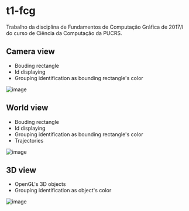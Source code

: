 # t1-fcg
Trabalho da disciplina de Fundamentos de Computação Gráfica de 2017/I do curso de Ciência da Computação da PUCRS.

## Camera view 

- Bouding rectangle
- Id displaying
- Grouping identification as bounding rectangle's color 

![image](analysis/plots/camera_view.jpg)

## World view

- Bouding rectangle
- Id displaying
- Grouping identification as bounding rectangle's color
- Trajectories

![image](analysis/plots/world_view.jpg)

## 3D view

- OpenGL's 3D objects
- Grouping identification as object's color 

![image](analysis/plots/3d_view.jpg)
